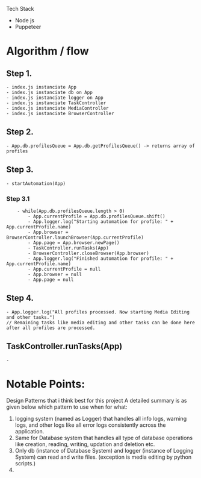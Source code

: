 Tech Stack

- Node js
- Puppeteer

# Algorithm / flow

## Step 1.

    - index.js instanciate App
    - index.js instanciate db on App
    - index.js instanciate logger on App
    - index.js instanciate TaskController
    - index.js instanciate MediaController
    - index.js instanciate BrowserController

## Step 2.

    - App.db.profilesQueue = App.db.getProfilesQueue() -> returns array of profiles

## Step 3.

    - startAutomation(App)

### Step 3.1

        - while(App.db.profilesQueue.length > 0)
            - App.currentProfile = App.db.profilesQueue.shift()
            - App.logger.log("Starting automation for profile: " + App.currentProfile.name)
            - App.browser = BrowserController.launchBrowser(App.currentProfile)
            - App.page = App.browser.newPage()
            - TaskController.runTasks(App)
            - BrowserController.closeBrowser(App.browser)
            - App.logger.log("Finished automation for profile: " + App.currentProfile.name)
            - App.currentProfile = null
            - App.browser = null
            - App.page = null

## Step 4.

    - App.logger.log("All profiles processed. Now starting Media Editing and other tasks.")
    // Remaining tasks like media editing and other tasks can be done here after all profiles are processed.

## TaskController.runTasks(App)

    -

# Notable Points:

Design Patterns that i think best for this project
A detailed summary is as given below which pattern to use when for what:

1. logging system (named as Logger) that handles all info logs, warning logs, and other logs like all error logs consistently across the application.
2. Same for Database system that handles all type of database operations like creation, reading, writing, updation and deletion etc.
3. Only db (instance of Database System) and logger (instance of Logging System) can read and write files. (exception is media editing by python scripts.)
4.
